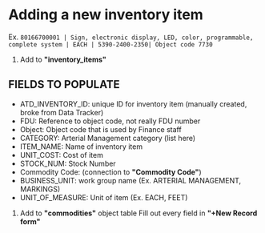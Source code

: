 # Adding a new inventory item

Ex. `80166700001 | Sign, electronic display, LED, color, programmable, complete system | EACH | 5390-2400-2350| Object code 7730`

1. Add to **"inventory\_items"**

## **FIELDS TO POPULATE**

* ATD\_INVENTORY\_ID: unique ID for inventory item \(manually created, broke from Data Tracker\)
* FDU: Reference to object code, not really FDU number
* Object: Object code that is used by Finance staff
* CATEGORY: Arterial Management category \(list here\)
* ITEM\_NAME: Name of inventory item
* UNIT\_COST: Cost of item
* STOCK\_NUM: Stock Number
* Commodity Code: \(connection to **"Commodity Code"**\)
* BUSINESS\_UNIT: work group name \(Ex. ARTERIAL MANAGEMENT, MARKINGS\)
* UNIT\_OF\_MEASURE: Unit of item \(Ex. EACH, FEET\)

1. Add to **"commodities"** object table Fill out every field in **"+New Record form"**

